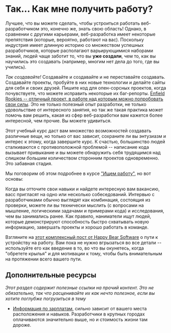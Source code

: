 # Так... Как мне получить работу?

Лучшее, что вы можете сделать, чтобы устроиться работать веб-разработчиком это, конечно же, знать свою область! Однако, в сравнении с другими карьерами, веб-разработка имеет некоторые препятствия (которые, вероятно, работают на вас). Поскольку индустрия имеет длинную историю со множеством успешных разработчиков, которые располагают варьирующимися наборами знаний, людей чаще заботит то, что вы **уже создали**, чем то, как вы научились это создавать (например, многим нет дела до того, где вы учились).

*Так создавайте!* Создавайте и создавайте и не переставайте создавать. Создавайте проекты, пробуйте в них новые технологии и делайте сайты для себя и своих друзей. Пишите код для опен-сорсных проектов, когда почувствуете, что можете исправить некоторые их баг-репорты. [Enfield Rookies -- отличный проект, в работе над которым можно попробовать свои силы](/contribute). Это не только полезный опыт разработки, не только удовольствие от интересного занятия, но так же такая практика может помочь вам решить, какая из сфер веб-разработки вам кажется более интересной, чем прочие. Вы можете удивиться.

Этот учебный курс даст вам множество возможностей создавать различные вещи, но только от вас зависит, сохраните ли вы энтузиазм и интерес к этому, когда завершите курс. К счастью, большинство людей сталкиваются с противоположной проблемой -- написание кода вызывает привыкание и вы можете обнаружить себя трудящимся над *слишком большим* количеством сторонним проектов одновременно. Это забавная стадия.

Мы поговорим об этом подробнее в курсе ["Ищем работу"](/getting-hired-as-a-web-developer), но вот основы:

Когда вы отточите свои навыки и найдете интересную вам вакансию, васс пригласят на одно или несколько собеседований. Интервью с разработчиками обычно выглядят как комбинация, состоящия из проверки, можете ли вы технически мыслить (с вопросами на мышление, логическими задачами и примерами кода) и исследования, чем вы занимались ранее. Как правило, наниматели ищут людей, которые демонстрируют способность быстро схватывать новую информацию, завершать проекты и хорошо работать в команде.

Взгляните на [этот комплексный пост от Happy Bear Software](http://happybearsoftware.com/how-to-get-a-programmer-job.html) о пути к устройству на работу. Вам пока не нужно вгрызаться во все детали -- используйте его как введение в то, во что вы окунетесь, когда "обретете крылья" и для мотивации к тому, чтобы быть внимательным на протяжении всего вашего пути.


## Дополнительные ресурсы

*Этот раздел содержит полезные ссылки на прочий контент. Это не обязательно, так что расценивайте их как нечто полезное, если вы хотите поглубже погрузиться в тему*

* [Информация по зарплатам](http://www.indeed.com/salary/Web-Developer.html), сильно зависит от вашего места расположения и навыков. Разработчики в крупных городах оплачиваются значительно выше, но и стоимость жизни там дороже.
